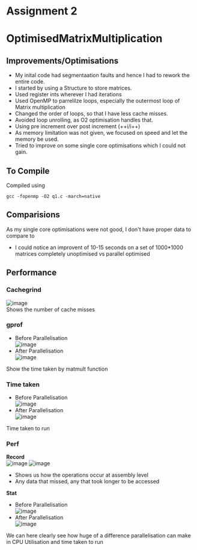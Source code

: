 # Assignment 2
# OptimisedMatrixMultiplication

## Improvements/Optimisations
* My inital code had segmentaation faults and hence I had to rework the entire code.
* I started by using a Structure to store matrices.
* Used register ints wherever I had iterations
* Used OpenMP to parrelilze loops, especially the outermost loop of Matrix multiplication
* Changed the order of loops, so that I have less cache misses.
* Avoided loop unrolling, as O2 optimisation handles that.
* Using pre increment over post increment (++i/i++)
* As memory limitation was not given, we focused on speed and let the memory be used.
* Tried to improve on some single core optimisations which I could not gain.  

## To Compile
Compiled using
```
gcc -fopenmp -O2 q1.c -march=native
```


## Comparisions
As my single core optimisations were not good, I don't have proper data to compare to  
* I could notice an improvent of 10-15 seconds on a set of 1000*1000 matrices completely unoptimised vs parallel optimised  

## Performance
### Cachegrind
![image](https://user-images.githubusercontent.com/17949836/116821105-2474a380-ab96-11eb-870e-991f9c91d17f.png)  
Shows the number of cache misses

### gprof
* Before Parallelisation  
![image](https://user-images.githubusercontent.com/17949836/116822660-9dc3c480-ab9d-11eb-959b-67ea4f35b7c5.png)
* After Parallelisation  
![image](https://user-images.githubusercontent.com/17949836/116821469-98fc1200-ab97-11eb-9348-552c2984c476.png)  

Show the time taken by matmult function

### Time taken
* Before Parallelisation  
![image](https://user-images.githubusercontent.com/17949836/116822626-6ce38f80-ab9d-11eb-924d-78c0b3e3981a.png)  
* After Parallelisation  
![image](https://user-images.githubusercontent.com/17949836/116821553-f6905e80-ab97-11eb-84cf-ca879773fe18.png)  

Time taken to run 

### Perf  
**Record**  
![image](https://user-images.githubusercontent.com/17949836/116821640-4a9b4300-ab98-11eb-9bba-1a84563763b0.png)
![image](https://user-images.githubusercontent.com/17949836/116821655-5dae1300-ab98-11eb-8e0b-04898be91791.png)
* Shows us how the operations occur at assembly level
* Any data that missed, any that took longer to be accessed  

**Stat**  
* Before Parallelisation   
![image](https://user-images.githubusercontent.com/17949836/116822686-d8c5f800-ab9d-11eb-984c-ee8a480a6030.png)
* After Parallelisation  
![image](https://user-images.githubusercontent.com/17949836/116821704-8c2bee00-ab98-11eb-9c5b-6a334ae419ba.png)

We can here clearly see how huge of a difference parallelisation can make in CPU Utilisation and time taken to run 

